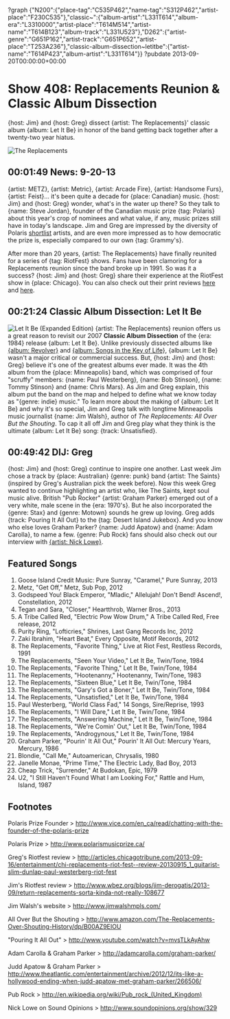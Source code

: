 ?graph {"N200":{"place-tag":"C535P462","name-tag":"S312P462","artist-place":"F230C535"},"classic~":{"album-artist":"L331T614","album-era":"L3310000","artist-place":"T614M514","artist-name":"T614B123","album-track":"L331U523"},"D262":{"artist-genre":"G651P162","artist-track":"G651P652","artist-place":"T253A236"},"classic-album-dissection~letitbe":{"artist-name":"T614P423","album-artist":"L331T614"}}
?pubdate 2013-09-20T00:00:00+00:00

# Show 408: Replacements Reunion & Classic Album Dissection 

{host: Jim} and {host: Greg} dissect {artist: The Replacements}' classic album {album: Let It Be} in honor of the band getting back together after a twenty-two year hiatus.

![The Replacements](http://static.soundopinions.org/images/2013/replacements.jpg)

## 00:01:49 News: 9-20-13
{artist: METZ}, {artist: Metric}, {artist: Arcade Fire}, {artist: Handsome Furs}, {artist: Feist}… it's been quite a decade for {place: Canadian} music. {host: Jim} and {host: Greg} wonder, what's in the water up there? So they talk to {name: Steve Jordan}, founder of the Canadian music prize {tag: Polaris} about this year's crop of nominees and what value, if any, music prizes still have in today's landscape. Jim and Greg are impressed by the diversity of Polaris [shortlist](http://www.polarismusicprize.ca/2013/) artists, and are even more impressed as to how democratic the prize is, especially compared to our own {tag: Grammy's}.‎

After more than 20 years, {artist: The Replacements} have finally reunited for a series of {tag: RiotFest} shows. Fans have been clamoring for a Replacements reunion since the band broke up in 1991. So was it a success? {host: Jim} and {host: Greg} share their experience at the RiotFest show in {place: Chicago}. You can also check out their print reviews [here](http://articles.chicagotribune.com/2013-09-16/entertainment/chi-replacements-riot-fest--review-20130915_1_guitarist-slim-dunlap-paul-westerberg-riot-fest) and [here](http://www.wbez.org/blogs/jim-derogatis/2013-09/return-replacements-sorta-kinda-not-really-108677).

## 00:21:24  Classic Album Dissection: Let It Be
![Let It Be (Expanded Edition)](http://is2.mzstatic.com/image/thumb/Music/v4/f6/d3/0b/f6d30bab-bec1-e04d-13b6-7a4ff5694f25/source/600x600bb.jpg "206276/290652234")
{artist: The Replacements} reunion offers us a great reason to revisit our 2007 **Classic Album Dissection** of the {era: 1984} release {album: Let It Be}. Unlike previously dissected albums like [{album: Revolver}](/show/117) and [{album: Songs in the Key of Life}](/show/265), {album: Let It Be} wasn't a major critical or commercial success. But, {host: Jim} and {host: Greg} believe it's one of the greatest albums ever made. It was the 4th album from the {place: Minneapolis} band, which was comprised of four "scruffy" members: {name: Paul Westerberg}, {name: Bob Stinson}, {name: Tommy Stinson} and {name: Chris Mars}. As Jim and Greg explain, this album put the band on the map and helped to define what we know today as "{genre: indie} music." To learn more about the making of {album: Let It Be} and why it's so special, Jim and Greg talk with longtime Minneapolis music journalist {name: Jim Walsh}, author of *The Replacements: All Over But the Shouting*. To cap it all off Jim and Greg play what they think is the ultimate {album: Let It Be} song: {track: Unsatisfied}.

## 00:49:42 DIJ: Greg
{host: Jim} and {host: Greg} continue to inspire one another. Last week Jim chose a track by {place: Australian} {genre: punk} band {artist: The Saints} (inspired by Greg's Australian pick the week before). Now this week Greg wanted to continue highlighting an artist who, like The Saints, kept soul music alive. British "Pub Rocker" {artist: Graham Parker} emerged out of a very white, male scene in the {era: 1970's}. But he also incorporated the {genre: Stax} and {genre: Motown} sounds he grew up loving. Greg adds {track: Pouring It All Out} to the {tag: Desert Island Jukebox}. And you know who else loves Graham Parker? {name: Judd Apatow} and {name: Adam Carolla}, to name a few. {genre: Pub Rock} fans should also check out our interview with [{artist: Nick Lowe}](/show/329).

## Featured Songs
1. Goose Island Credit Music: Pure Sunray, "Caramel," Pure Sunray, 2013
2. Metz, "Get Off," Metz, Sub Pop, 2012
3. Godspeed You! Black Emperor, "Mladic," Allelujah! Don't Bend! Ascend!, Constellation, 2012
4. Tegan and Sara, "Closer," Heartthrob, Warner Bros., 2013
5. A Tribe Called Red, "Electric Pow Wow Drum," A Tribe Called Red, Free release, 2012
6. Purity Ring, "Lofticries," Shrines, Last Gang Records Inc, 2012
7. Zaki Ibrahim, "Heart Beat," Every Opposite, Motif Records, 2012
8. The Replacements, "Favorite Thing," Live at Riot Fest, Restless Records, 1991
9. The Replacements, "Seen Your Video," Let It Be, Twin/Tone, 1984
10. The Replacements, "Favorite Thing," Let It Be, Twin/Tone, 1984
11. The Replacements, "Hootenanny," Hootenanny, Twin/Tone, 1983
12. The Replacements, "Sixteen Blue," Let It Be, Twin/Tone, 1984
13. The Replacements, "Gary's Got a Boner," Let It Be, Twin/Tone, 1984
14. The Replacements, "Unsatisfied," Let It Be, Twin/Tone, 1984
15. Paul Westerberg, "World Class Fad," 14 Songs, Sire/Reprise, 1993
16. The Replacements, "I Will Dare," Let It Be, Twin/Tone, 1984
17. The Replacements, "Answering Machine," Let It Be, Twin/Tone, 1984
18. The Replacements, "We're Comin' Out," Let It Be, Twin/Tone, 1984
19. The Replacements, "Androgynous," Let It Be, Twin/Tone, 1984
21. Graham Parker, "Pourin' It All Out," Pourin' It All Out: Mercury Years, Mercury, 1986
22. Blondie, "Call Me," Autoamerican, Chrysalis, 1980
23. Janelle Monae, "Prime Time," The Electric Lady, Bad Boy, 2013
24. Cheap Trick, "Surrender," At Budokan, Epic, 1979
25. U2, "I Still Haven't Found What I am Looking For," Rattle and Hum, Island, 1987

## Footnotes
Polaris Prize Founder > http://www.vice.com/en_ca/read/chatting-with-the-founder-of-the-polaris-prize

Polaris Prize > http://www.polarismusicprize.ca/

Greg's Riotfest review > http://articles.chicagotribune.com/2013-09-16/entertainment/chi-replacements-riot-fest--review-20130915_1_guitarist-slim-dunlap-paul-westerberg-riot-fest

Jim's Riotfest review > http://www.wbez.org/blogs/jim-derogatis/2013-09/return-replacements-sorta-kinda-not-really-108677

Jim Walsh's website > http://www.jimwalshmpls.com/

All Over But the Shouting > http://www.amazon.com/The-Replacements-Over-Shouting-History/dp/B00AZ9EIOU

"Pouring It All Out" > http://www.youtube.com/watch?v=mvsTLkAyAhw

Adam Carolla & Graham Parker > http://adamcarolla.com/graham-parker/

Judd Apatow & Graham Parker > http://www.theatlantic.com/entertainment/archive/2012/12/its-like-a-hollywood-ending-when-judd-apatow-met-graham-parker/266506/ 

Pub Rock > http://en.wikipedia.org/wiki/Pub_rock_(United_Kingdom)

Nick Lowe on Sound Opinions > http://www.soundopinions.org/show/329